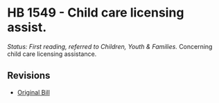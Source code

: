 # HB 1549 - Child care licensing assist.
*Status: First reading, referred to Children, Youth & Families.*
Concerning child care licensing assistance.

## Revisions
* [Original Bill](1/)